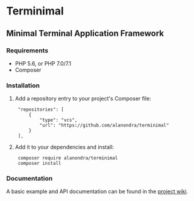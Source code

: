 # Terminimal
## Minimal Terminal Application Framework

### Requirements

* PHP 5.6, or PHP 7.0/7.1
* Composer

### Installation

1. Add a repository entry to your project's Composer file:

		"repositories": [
			{
				"type": "vcs",
				"url": "https://github.com/alanondra/terminimal"
			}
		],

2. Add it to your dependencies and install:

		composer require alanondra/terminimal
		composer install

### Documentation

A basic example and API documentation can be found in the [project wiki](https://github.com/alanondra/terminimal/wiki).
